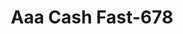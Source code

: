 ---
f_zip-code: 34293
f_state-code: FL
title: Aaa Cash Fast-678
f_phone: 941-408-9744
f_city-only: Venice
f_address: 2143 Tamiami Trl S Venice
f_location-unique-id: '678'
slug: aaa-cash-fast-678
updated-on: '2024-05-30T13:46:58.046Z'
created-on: '2024-05-30T13:36:59.803Z'
published-on: '2024-05-30T13:54:32.469Z'
f_city-state: cms/city/venice-fl.md
f_company: cms/company/aaa-cash-fast.md
f_state: cms/state/florida.md
layout: '[payday-loan].html'
tags: payday-loan
---